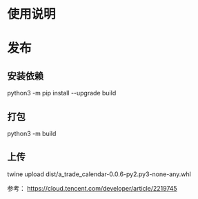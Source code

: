 # 使用说明



# 发布
## 安装依赖
python3 -m pip install --upgrade build

## 打包
python3 -m build

## 上传
twine upload dist/a_trade_calendar-0.0.6-py2.py3-none-any.whl

参考：
https://cloud.tencent.com/developer/article/2219745
